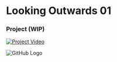 # Looking Outwards 01

### Project (WIP)

[![Project Video](http://img.youtube.com/vi/<insert-youtube-video-id-here>/0.jpg)](https://www.youtube.com/watch?v=<insert-id-here>)

![GitHub Logo](/images/logo.png)
